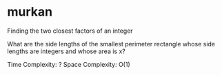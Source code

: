 # murkan
Finding the two closest factors of an integer

What are the side lengths of the smallest perimeter rectangle whose side lengths are integers and whose area is x?

Time Complexity: ?
Space Complexity: O(1)
